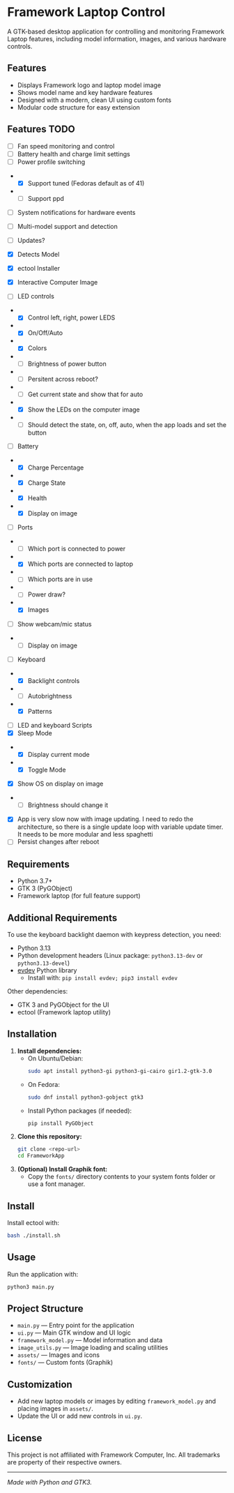 # Framework Laptop Control

A GTK-based desktop application for controlling and monitoring Framework Laptop features, including model information, images, and various hardware controls.

## Features

- Displays Framework logo and laptop model image
- Shows model name and key hardware features
- Designed with a modern, clean UI using custom fonts
- Modular code structure for easy extension

## Features TODO

- [ ] Fan speed monitoring and control
- [ ] Battery health and charge limit settings
- [ ] Power profile switching
- - [x] Support tuned (Fedoras default as of 41)
- - [ ] Support ppd
- [ ] System notifications for hardware events
- [ ] Multi-model support and detection
- [ ] Updates?

- [x] Detects Model
- [x] ectool Installer
- [x] Interactive Computer Image
- [ ] LED controls
- - [x] Control left, right, power LEDS
- - [x] On/Off/Auto
- - [x] Colors
- - [ ] Brightness of power button
- - [ ] Persitent across reboot?
- - [ ] Get current state and show that for auto
- - [x] Show the LEDs on the computer image
- - [ ] Should detect the state, on, off, auto, when the app loads and set the button
- [ ] Battery
- - [x] Charge Percentage
- - [x] Charge State
- - [x] Health
- - [x] Display on image
- [ ] Ports
- - [ ] Which port is connected to power
- - [x] Which ports are connected to laptop
- - [ ] Which ports are in use
- - [ ] Power draw?
- - [x] Images
- [ ] Show webcam/mic status
- - [ ] Display on image
- [ ] Keyboard
- - [x] Backlight controls
- - [ ] Autobrightness
- - [x] Patterns
- [ ] LED and keyboard Scripts
- [x] Sleep Mode
- - [x] Display current mode
- - [x] Toggle Mode
- [x] Show OS on display on image
- - [ ] Brightness should change it
- [x] App is very slow now with image updating. I need to redo the architecture, so there is a single update loop with variable update timer. It needs to be more modular and less spaghetti
- [ ] Persist changes after reboot

## Requirements

- Python 3.7+
- GTK 3 (PyGObject)
- Framework laptop (for full feature support)

## Additional Requirements

To use the keyboard backlight daemon with keypress detection, you need:

- Python 3.13
- Python development headers (Linux package: `python3.13-dev` or `python3.13-devel`)
- [evdev](https://pypi.org/project/evdev/) Python library
  - Install with: `pip install evdev; pip3 install evdev`

Other dependencies:

- GTK 3 and PyGObject for the UI
- ectool (Framework laptop utility)

## Installation

1. **Install dependencies:**
   - On Ubuntu/Debian:
     ```sh
     sudo apt install python3-gi python3-gi-cairo gir1.2-gtk-3.0
     ```
   - On Fedora:
     ```sh
     sudo dnf install python3-gobject gtk3
     ```
   - Install Python packages (if needed):
     ```sh
     pip install PyGObject
     ```
2. **Clone this repository:**
   ```sh
   git clone <repo-url>
   cd FrameworkApp
   ```
3. **(Optional) Install Graphik font:**
   - Copy the `fonts/` directory contents to your system fonts folder or use a font manager.

## Install

Install ectool with:

```sh
bash ./install.sh
```

## Usage

Run the application with:

```sh
python3 main.py
```

## Project Structure

- `main.py` — Entry point for the application
- `ui.py` — Main GTK window and UI logic
- `framework_model.py` — Model information and data
- `image_utils.py` — Image loading and scaling utilities
- `assets/` — Images and icons
- `fonts/` — Custom fonts (Graphik)

## Customization

- Add new laptop models or images by editing `framework_model.py` and placing images in `assets/`.
- Update the UI or add new controls in `ui.py`.

## License

This project is not affiliated with Framework Computer, Inc. All trademarks are property of their respective owners.

---

_Made with Python and GTK3._
